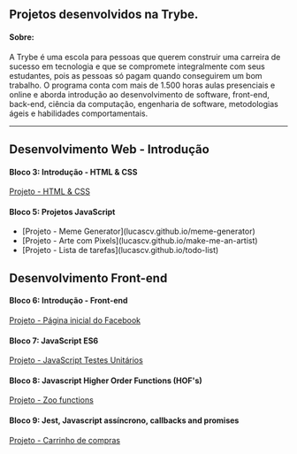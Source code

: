 ## Projetos desenvolvidos na Trybe.

#### Sobre:

 A Trybe é uma escola para pessoas que querem construir uma carreira de sucesso em tecnologia e que se compromete integralmente com seus estudantes, pois as pessoas só pagam quando conseguirem um bom trabalho.
O programa conta com mais de 1.500 horas aulas presenciais e online e aborda introdução ao desenvolvimento de software, front-end, back-end, ciência da computação, engenharia de software, metodologias ágeis e habilidades comportamentais.

<hr />

## Desenvolvimento Web - Introdução 

#### Bloco 3: Introdução - HTML & CSS

[Projeto - HTML & CSS](lucascv.github.io/html-css)

#### Bloco 5: Projetos JavaScript

<ul>
<li>[Projeto - Meme Generator](lucascv.github.io/meme-generator)</li>
<li>[Projeto - Arte com Pixels](lucascv.github.io/make-me-an-artist)</li>
<li>[Projeto - Lista de tarefas](lucascv.github.io/todo-list)</li>
</ul>

## Desenvolvimento Front-end

#### Bloco 6: Introdução - Front-end

[Projeto - Página inicial do Facebook](lucascv.github.io/signup-facebook)


#### Bloco 7: JavaScript ES6

[Projeto - JavaScript Testes Unitários](https://github.com/lucascv/Trybe/tree/master/Bloco7/Projeto)

#### Bloco 8: Javascript Higher Order Functions (HOF's)

[Projeto - Zoo functions](https://github.com/lucascv/Trybe/tree/master/Bloco8/Projeto)

#### Bloco 9: Jest, Javascript assíncrono, callbacks and promises

[Projeto - Carrinho de compras](lucascv.github.io/shopping-cart)
